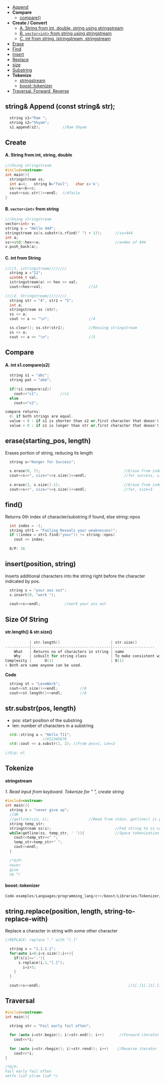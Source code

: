 - [Append](#ap)
- **Compare**
  - [compare()](#co1)
- **Create / Convert**
  - [A. String from int, double, string using stringstream](#ss1)
  - [B. `vector<int>` from string using stringstream](#ss2)
  - [C. int from string. istringstream, stringstream](#ss3)
- [Erase](#er)
- [Find](#f)
- [insert](#in)
- [Replace](#rep)
- [size](#sz)
- [Substring](#sub)
- **Tokenize**
  - [stringstream](#ss)
  - [boost::tokenizer](#bt)
- [Traversal. Forward, Reverse](#tra)


<a name=ap></a>
## string& Append (const string& str);
```c++
  string s1="Ram ";
  string s2="Shyam";
  s1.append(s2);          //Ram Shyam
```

## Create
<a name=ss1></a>
#### A. String from int, string, double
```cpp
///Using stringstream
#include<sstream>
int main(){
  stringstream ss;  
  int a=4;   string b="fail";   char c='e';
  ss<<a<<b<<c;
  cout<<ssc.str()<<endl;  //4faile
}
```
<a name=ss2></a>
#### B. `vector<int>` from string
```c++
///Using stringstream
vector<int> v;
string s = "Hello 444";
stringstream ss(s.substr(s.rfind(" ") + 1));      //ss=444
int a;
ss>>std::hex>>a;                                  //a=Hex of 444
v.push_back(a);
```
<a name=ss3></a>
#### C. int from String
```c++
////1. istringstream////////
  string a ="12";
  uint64_t val;
  istringstream(a) >> hex >> val;
  cout<<hex<<val;                     //12
  
////2. Stringstream/////////
  string str = "4", str1 = "5";
  int a;  
  stringstream ss (str);  
  ss >> a;
  cout << a << "\n";                  //4

  ss.clear(); ss.str(str1);           //Resuing stringstream
  ss >> a;
  cout << a << "\n";                  //5
```

## Compare
<a name=co1></a>
#### A. int s1.compare(s2)
```cpp
  string s1 = "abc";
  string pat = "abe";
  
  if(!s1.compare(s2))
    cout<<"s1";          //s1
  else
    cout<<"s2";

compare returns:        
  0: if both strings are equal.
  value < 0 : if s1 is shorter than s2 or,first character that doesn't match is smaller than s2.
  value > 0 : if s1 is longer than str or,first character that doesn't match is greater
```

<a name=er></a>
## erase(starting_pos, length)
Erases portion of string, reducing its length
```cpp
  string s="Hunger for Success";
  
  s.erase(0, 7);                                      //Erase from index=0 to index=7
  cout<<s<<", size="<<s.size()<<endl;                 //for success, size=11
  
  s.erase(3, s.size()-1);                             //Erase from index=3 to end
  cout<<s<<", size="<<s.size()<<endl;                 //for, size=3
```

<a name=f></a>
## find()
Returns 0th index of character/substring if found, else string::npos
```cpp
  int index = -1;
  string str1 = "Failing Reveals your weaknesses!";
  if ((index = str1.find("your")) != string::npos)
    cout << index;
    
  O/P: 16
```

<a name=ins></a>
## insert(position, string)
Inserts additional characters into the string right before the character indicated by pos.
```cpp
  string s = "your ass out";
  s.insert(0, "work ");                 
  
  cout<<s<<endl;           //work your ass out
```

<a name=sz></a>
## Size Of String
#### str.length() & str.size()
```c
           | str.length()                       | str.size()
-----------|------------------------------------|-------------------
    What   | Returns no of characters in string | same
    Why    | inbuilt for string class           | To make consistent with other STL container
Complexity |      O(1)                          | O(1)
> Both are same anyone can be used.
```
**Code**
```c++
  string st = "LoveWork";
  cout<<st.size()<<endl;          //8
  cout<<st.length()<<endl;        //8
```


<a name=sub></a>
## str.substr(pos, length)
- pos: start position of the substring 
- len: number of characters in a substring
```c++
  std::string a = "Hello T11";
                 //012345678
  std::cout << a.substr(1, 2); //From pos=1, Len=2
  
//O/p: el
```

## Tokenize
<a name=ss></a>
#### stringstream
*1. Read input from keyboard. Tokenize for " ", create string*
```cpp
#include<sstream>
int main(){
  string s = "never give up";
  //OR
  //getline(cin, s);                  //Read from stdin. getline() is part of header<string> and reads space seperated input string.
  string temp_str;
  stringstream ss(s);                             //Fed string to ss constructor
  while(getline(ss, temp_str, ' ')){              //Space tokenization
    cout<<temp_str<<" ";
    temp_str=temp_str+" ";
    cout<<endl;
  }
  
  /*O/P:
  never
  give
  up */
```
<a name=bt></a>
#### boost::tokenizer
```cpp
Code-examples/Languages/programming_lang/c++/boost/Libraries/Tokenizer/Examples/1.string-from-stdin.md
```

<a name=rep></a>
## string.replace(position, length, string-to-replace-with)
Replace a character in string with some other character
```c
//REPLACE: replace "." with "[.]"

  string s = "1.1.1.1";
  for(auto i=0;i<s.size();i++){
    if(s[i]=='.'){
      s.replace(i,1,"[.]");
        i=i+3;
    }
  }
  
  cout<<s<<endl;                                        //1[.]1[.]1[.]1
```

<a name=tra></a>
## Traversal
```cpp
#include<sstream>
int main(){

  string str = "Fail early fail often";
  
  for (auto i=str.begin(); i!=str.end(); i++)       //Forward iterator
    cout<<*i;
  
  for (auto i=str.rbegin(); i!=str.rend(); i++)    //Reverse iterator     
    cout<<*i;
}

/*O/P:
Fail early fail often
netfo liaf ylrae liaF */
```


